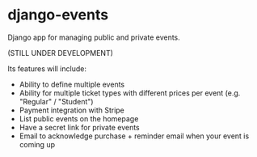 django-events
=============

Django app for managing public and private events.

(STILL UNDER DEVELOPMENT)

Its features will include:
- Ability to define multiple events
- Ability for multiple ticket types with different prices per event (e.g. "Regular" / "Student")
- Payment integration with Stripe
- List public events on the homepage
- Have a secret link for private events
- Email to acknowledge purchase + reminder email when your event is coming up